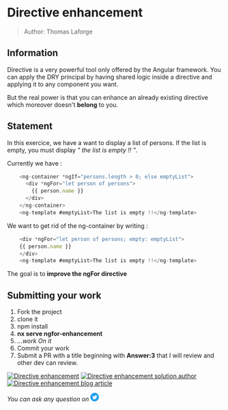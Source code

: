 <h1>Directive enhancement</h1>

> Author: Thomas Laforge

## Information

Directive is a very powerful tool only offered by the Angular framework. You can apply the DRY principal by having shared logic inside a directive and applying it to any component you want.

But the real power is that you can enhance an already existing directive which moreover doesn't **belong** to you.

## Statement

In this exercice, we have a want to display a list of persons. If the list is empty, you must display _" the list is empty !! "_.

Currently we have :

```typescript
    <ng-container *ngIf="persons.length > 0; else emptyList">
      <div *ngFor="let person of persons">
        {{ person.name }}
      </div>
    </ng-container>
    <ng-template #emptyList>The list is empty !!</ng-template>
```

We want to get rid of the ng-container by writing :

```typescript
    <div *ngFor="let person of persons; empty: emptyList">
    {{ person.name }}
    </div>
    <ng-template #emptyList>The list is empty !!</ng-template>
```

The goal is to **improve the ngFor directive**

## Submitting your work

1. Fork the project
2. clone it
3. npm install
4. **nx serve ngfor-enhancement**
5. _...work On it_
6. Commit your work
7. Submit a PR with a title beginning with **Answer:3** that I will review and other dev can review.

<a href="https://github.com/tomalaforge/angular-challenges/pulls?q=label%3A3+label%3Aanswer" target="_blank"><img src="https://img.shields.io/badge/-Solutions-green" alt="Directive enhancement"/></a>
<a href='https://github.com/tomalaforge/angular-challenges/pulls?q=label%3A3+label%3A"answer+author"'><img src="https://img.shields.io/badge/-Author solution-important" alt="Directive enhancement solution author"/></a>
<a href="https://medium.com/@thomas.laforge/ngfor-enhancement-716b44656a6c" target="_blank" rel="noopener noreferrer"><img src="https://img.shields.io/badge/-Blog post explanation-blue" alt="Directive enhancement blog article"/></a>

_You can ask any question on_ <a href="https://twitter.com/laforge_toma" target="_blank"><img src="./../../logo/twitter.svg" height=20px alt="Twitter"/></a>
